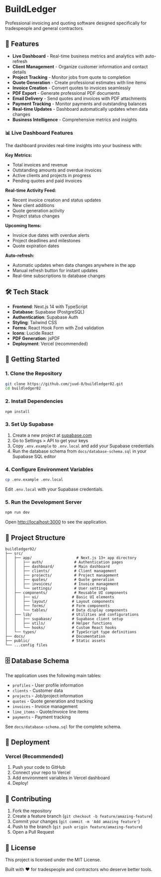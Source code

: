 # BuildLedger

Professional invoicing and quoting software designed specifically for tradespeople and general contractors.

## 🚀 Features

- **Live Dashboard** - Real-time business metrics and analytics with auto-refresh
- **Client Management** - Organize customer information and contact details
- **Project Tracking** - Monitor jobs from quote to completion
- **Quote Generation** - Create professional estimates with line items
- **Invoice Creation** - Convert quotes to invoices seamlessly
- **PDF Export** - Generate professional PDF documents
- **Email Delivery** - Send quotes and invoices with PDF attachments
- **Payment Tracking** - Monitor payments and outstanding balances
- **Real-time Updates** - Dashboard automatically updates when data changes
- **Business Intelligence** - Comprehensive metrics and insights

### 📊 Live Dashboard Features

The dashboard provides real-time insights into your business with:

**Key Metrics:**
- Total invoices and revenue
- Outstanding amounts and overdue invoices
- Active clients and projects in progress
- Pending quotes and paid invoices

**Real-time Activity Feed:**
- Recent invoice creation and status updates
- New client additions
- Quote generation activity
- Project status changes

**Upcoming Items:**
- Invoice due dates with overdue alerts
- Project deadlines and milestones
- Quote expiration dates

**Auto-refresh:**
- Automatic updates when data changes anywhere in the app
- Manual refresh button for instant updates
- Real-time subscriptions to database changes

## 🛠 Tech Stack

- **Frontend**: Next.js 14 with TypeScript
- **Database**: Supabase (PostgreSQL)
- **Authentication**: Supabase Auth
- **Styling**: Tailwind CSS
- **Forms**: React Hook Form with Zod validation
- **Icons**: Lucide React
- **PDF Generation**: jsPDF
- **Deployment**: Vercel (recommended)

## 🚀 Getting Started

### 1. Clone the Repository

```bash
git clone https://github.com/juud-8/buildledger02.git
cd buildledger02
```

### 2. Install Dependencies

```bash
npm install
```

### 3. Set Up Supabase

1. Create a new project at [supabase.com](https://supabase.com)
2. Go to Settings > API to get your keys
3. Copy `.env.example` to `.env.local` and add your Supabase credentials
4. Run the database schema from `docs/database-schema.sql` in your Supabase SQL editor

### 4. Configure Environment Variables

```bash
cp .env.example .env.local
```

Edit `.env.local` with your Supabase credentials.

### 5. Run the Development Server

```bash
npm run dev
```

Open [http://localhost:3000](http://localhost:3000) to see the application.

## 📁 Project Structure

```text
buildledger02/
├── src/
│   ├── app/                    # Next.js 13+ app directory
│   │   ├── auth/              # Authentication pages
│   │   ├── dashboard/         # Main dashboard
│   │   ├── clients/           # Client management
│   │   ├── projects/          # Project management
│   │   ├── quotes/            # Quote generation
│   │   ├── invoices/          # Invoice management
│   │   └── settings/          # User settings
│   ├── components/            # Reusable UI components
│   │   ├── ui/               # Basic UI elements
│   │   ├── layout/           # Layout components
│   │   ├── forms/            # Form components
│   │   └── tables/           # Data display components
│   ├── lib/                  # Utilities and configurations
│   │   ├── supabase/         # Supabase client setup
│   │   ├── utils/            # Helper functions
│   │   └── hooks/            # Custom React hooks
│   └── types/                # TypeScript type definitions
├── docs/                     # Documentation
├── public/                   # Static assets
└── ...config files
```

## 🗄️ Database Schema

The application uses the following main tables:

- `profiles` - User profile information
- `clients` - Customer data
- `projects` - Job/project information
- `quotes` - Quote generation and tracking
- `invoices` - Invoice management
- `line_items` - Quote/invoice line items
- `payments` - Payment tracking

See `docs/database-schema.sql` for the complete schema.

## 🚢 Deployment

### Vercel (Recommended)

1. Push your code to GitHub
2. Connect your repo to Vercel
3. Add environment variables in Vercel dashboard
4. Deploy!

## 🤝 Contributing

1. Fork the repository
2. Create a feature branch (`git checkout -b feature/amazing-feature`)
3. Commit your changes (`git commit -m 'Add amazing feature'`)
4. Push to the branch (`git push origin feature/amazing-feature`)
5. Open a Pull Request

## 📄 License

This project is licensed under the MIT License.

Built with ❤️ for tradespeople and contractors who deserve better tools.


